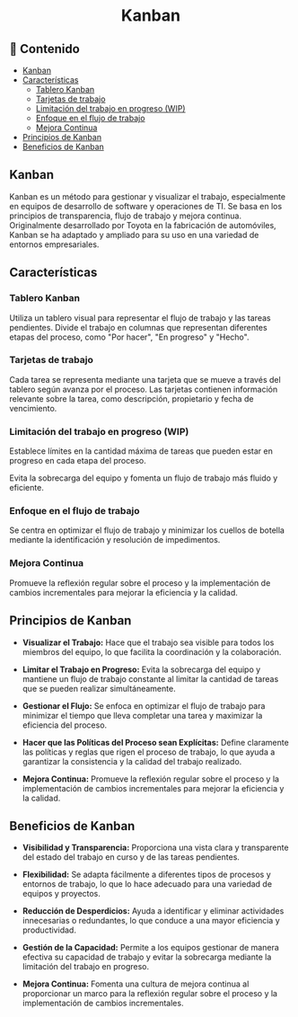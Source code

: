 <h1 align="center">Kanban</h1>

<h2>📑 Contenido</h2>

- [Kanban](#kanban)
- [Características](#características)
  - [Tablero Kanban](#tablero-kanban)
  - [Tarjetas de trabajo](#tarjetas-de-trabajo)
  - [Limitación del trabajo en progreso (WIP)](#limitación-del-trabajo-en-progreso-wip)
  - [Enfoque en el flujo de trabajo](#enfoque-en-el-flujo-de-trabajo)
  - [Mejora Continua](#mejora-continua)
- [Principios de Kanban](#principios-de-kanban)
- [Beneficios de Kanban](#beneficios-de-kanban)

## Kanban

Kanban es un método para gestionar y visualizar el trabajo, especialmente en equipos de desarrollo de software y operaciones de TI. Se basa en los principios de transparencia, flujo de trabajo y mejora continua. Originalmente desarrollado por Toyota en la fabricación de automóviles, Kanban se ha adaptado y ampliado para su uso en una variedad de entornos empresariales.

## Características

### Tablero Kanban

Utiliza un tablero visual para representar el flujo de trabajo y las tareas pendientes.
Divide el trabajo en columnas que representan diferentes etapas del proceso, como "Por hacer", "En progreso" y "Hecho".

### Tarjetas de trabajo

Cada tarea se representa mediante una tarjeta que se mueve a través del tablero según avanza por el proceso.
Las tarjetas contienen información relevante sobre la tarea, como descripción, propietario y fecha de vencimiento.

### Limitación del trabajo en progreso (WIP)

Establece límites en la cantidad máxima de tareas que pueden estar en progreso en cada etapa del proceso.

Evita la sobrecarga del equipo y fomenta un flujo de trabajo más fluido y eficiente.

### Enfoque en el flujo de trabajo

Se centra en optimizar el flujo de trabajo y minimizar los cuellos de botella mediante la identificación y resolución de impedimentos.

### Mejora Continua

Promueve la reflexión regular sobre el proceso y la implementación de cambios incrementales para mejorar la eficiencia y la calidad.

## Principios de Kanban

- **Visualizar el Trabajo:** Hace que el trabajo sea visible para todos los miembros del equipo, lo que facilita la coordinación y la colaboración.

- **Limitar el Trabajo en Progreso:** Evita la sobrecarga del equipo y mantiene un flujo de trabajo constante al limitar la cantidad de tareas que se pueden realizar simultáneamente.

- **Gestionar el Flujo:** Se enfoca en optimizar el flujo de trabajo para minimizar el tiempo que lleva completar una tarea y maximizar la eficiencia del proceso.

- **Hacer que las Políticas del Proceso sean Explícitas:** Define claramente las políticas y reglas que rigen el proceso de trabajo, lo que ayuda a garantizar la consistencia y la calidad del trabajo realizado.

- **Mejora Continua:** Promueve la reflexión regular sobre el proceso y la implementación de cambios incrementales para mejorar la eficiencia y la calidad.

## Beneficios de Kanban

- **Visibilidad y Transparencia:** Proporciona una vista clara y transparente del estado del trabajo en curso y de las tareas pendientes.

- **Flexibilidad:** Se adapta fácilmente a diferentes tipos de procesos y entornos de trabajo, lo que lo hace adecuado para una variedad de equipos y proyectos.

- **Reducción de Desperdicios:** Ayuda a identificar y eliminar actividades innecesarias o redundantes, lo que conduce a una mayor eficiencia y productividad.

- **Gestión de la Capacidad:** Permite a los equipos gestionar de manera efectiva su capacidad de trabajo y evitar la sobrecarga mediante la limitación del trabajo en progreso.

- **Mejora Continua:** Fomenta una cultura de mejora continua al proporcionar un marco para la reflexión regular sobre el proceso y la implementación de cambios incrementales.
